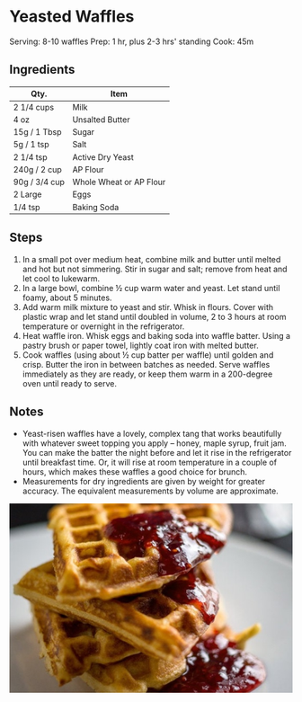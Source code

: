 # Yeasted Waffles

Serving: 8-10 waffles
Prep: 1 hr, plus 2-3 hrs' standing
Cook: 45m

## Ingredients

| Qty.          | Item                    |
| ------------- | ----------------------- |
| 2 1/4 cups    | Milk                    |
| 4 oz          | Unsalted Butter         |
| 15g / 1 Tbsp  | Sugar                   |
| 5g / 1 tsp    | Salt                    |
| 2 1/4 tsp     | Active Dry Yeast        |
| 240g / 2 cup  | AP Flour                |
| 90g / 3/4 cup | Whole Wheat or AP Flour |
| 2 Large       | Eggs                    |
| 1/4 tsp       | Baking Soda             |

## Steps

1. In a small pot over medium heat, combine milk and butter until melted and
   hot but not simmering. Stir in sugar and salt; remove from heat and let cool
   to lukewarm.
2. In a large bowl, combine ½ cup warm water and yeast. Let stand until foamy,
   about 5 minutes.
3. Add warm milk mixture to yeast and stir. Whisk in flours. Cover with plastic
   wrap and let stand until doubled in volume, 2 to 3 hours at room temperature
   or overnight in the refrigerator.
4. Heat waffle iron. Whisk eggs and baking soda into waffle batter. Using a
   pastry brush or paper towel, lightly coat iron with melted butter.
5. Cook waffles (using about ½ cup batter per waffle) until golden and crisp.
   Butter the iron in between batches as needed. Serve waffles immediately as
   they are ready, or keep them warm in a 200-degree oven until ready to serve.

## Notes

- Yeast-risen waffles have a lovely, complex tang that works beautifully with
  whatever sweet topping you apply – honey, maple syrup, fruit jam. You can
  make the batter the night before and let it rise in the refrigerator until
  breakfast time. Or, it will rise at room temperature in a couple of hours,
  which makes these waffles a good choice for brunch.
- Measurements for dry ingredients are given by weight for greater accuracy.
  The equivalent measurements by volume are approximate.

![yeasted-waffles](img/yeasted_waffles_650x435.jpg)
